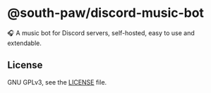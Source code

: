 # @south-paw/discord-music-bot

🎧 A music bot for Discord servers, self-hosted, easy to use and extendable.

## License

GNU GPLv3, see the [LICENSE](./LICENSE) file.
